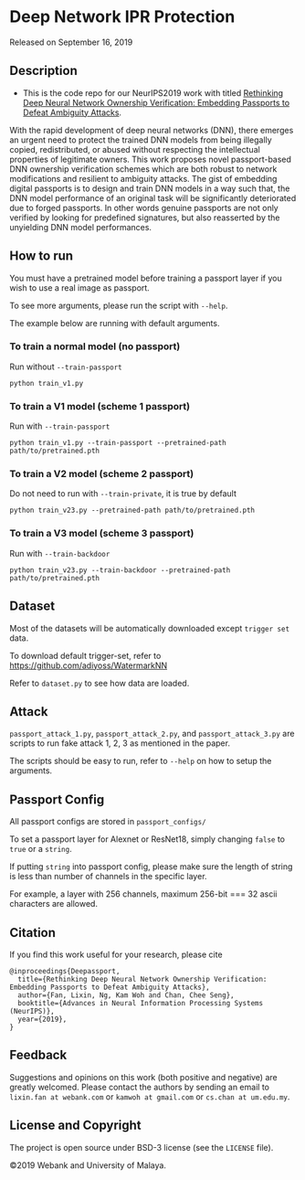# Deep Network IPR Protection

Released on September 16, 2019

## Description

* This is the code repo for our NeurIPS2019 work with titled [Rethinking Deep Neural Network Ownership Verification: Embedding Passports to Defeat Ambiguity Attacks](https://arxiv.org/abs/1909.07830). 

With the rapid development of deep neural networks (DNN), there emerges an urgent need to protect the trained DNN models from being illegally copied, redistributed, or abused without respecting the intellectual properties of legitimate owners. This work proposes novel passport-based DNN ownership verification schemes which are both robust to network modifications and resilient to ambiguity attacks. The gist of embedding digital passports is to design and train DNN models in a way such that, the DNN model performance of an original task will be significantly deteriorated due to forged passports. In other words genuine passports are not only verified by looking for predefined signatures, but also reasserted by the unyielding DNN model performances. 

## How to run

You must have a pretrained model before training a passport layer if you wish to use a real image as passport.

To see more arguments, please run the script with `--help`.

The example below are running with default arguments.

### To train a normal model (no passport)

Run without `--train-passport` 
```
python train_v1.py
```

### To train a V1 model (scheme 1 passport)

Run with `--train-passport`
```
python train_v1.py --train-passport --pretrained-path path/to/pretrained.pth
```

### To train a V2 model (scheme 2 passport)

Do not need to run with `--train-private`, it is true by default
```
python train_v23.py --pretrained-path path/to/pretrained.pth
```

### To train a V3 model (scheme 3 passport)

Run with `--train-backdoor`
```
python train_v23.py --train-backdoor --pretrained-path path/to/pretrained.pth
```

## Dataset

Most of the datasets will be automatically downloaded except `trigger set` data.

To download default trigger-set, refer to https://github.com/adiyoss/WatermarkNN

Refer to `dataset.py` to see how data are loaded.

## Attack

`passport_attack_1.py`, `passport_attack_2.py`, and `passport_attack_3.py` are scripts to run fake attack 1, 2, 3 as mentioned in the paper.

The scripts should be easy to run, refer to `--help` on how to setup the arguments.

## Passport Config

All passport configs are stored in `passport_configs/`

To set a passport layer for Alexnet or ResNet18, simply changing `false` to `true` or a `string`.

If putting `string` into passport config, please make sure the length of string is less than number of channels in the specific layer.

For example, a layer with 256 channels, maximum 256-bit === 32 ascii characters are allowed.

## Citation
If you find this work useful for your research, please cite
```
@inproceedings{Deepassport,
  title={Rethinking Deep Neural Network Ownership Verification: Embedding Passports to Defeat Ambiguity Attacks},
  author={Fan, Lixin, Ng, Kam Woh and Chan, Chee Seng},
  booktitle={Advances in Neural Information Processing Systems (NeurIPS)},
  year={2019},
}
```

## Feedback
Suggestions and opinions on this work (both positive and negative) are greatly welcomed. Please contact the authors by sending an email to
`lixin.fan at webank.com` or `kamwoh at gmail.com` or `cs.chan at um.edu.my`.

## License and Copyright
The project is open source under BSD-3 license (see the ``` LICENSE ``` file).

&#169;2019 Webank and University of Malaya.
